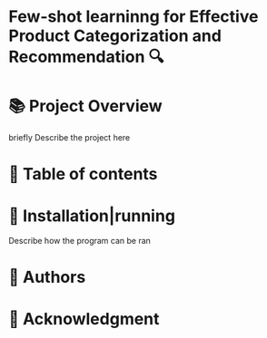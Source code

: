 # Few-shot learninng for Effective Product Categorization and Recommendation 🔍

📚 **Project Overview**
=========================
briefly Describe the project here

📖 **Table of contents**
=========================

🔧 **Installation|running**
===========================
Describe how the program can be ran

👥 **Authors**
===

🌟 **Acknowledgment**
===